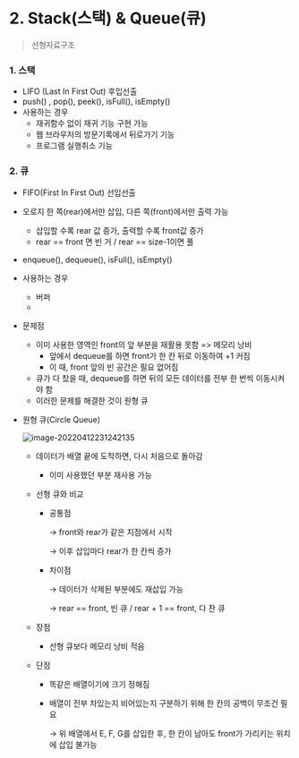 # 2. Stack(스택) & Queue(큐)

> 선형자료구조

### 1. 스택

* LIFO (Last In First Out) 후입선출
* push() , pop(), peek(), isFull(), isEmpty()
* 사용하는 경우
  * 재귀함수 없이 재귀 기능 구현 가능
  * 웹 브라우저의 방문기록에서 뒤로가기 기능
  * 프로그램 실행취소 기능



### 2. 큐

* FIFO(First In First Out) 선입선출

* 오로지 한 쪽(rear)에서만 삽입, 다른 쪽(front)에서만 출력 가능

  * 삽입할 수록 rear 값 증가, 출력할 수록 front값 증가
  * rear == front 면 빈 거 / rear == size-1이면 풀

* enqueue(), dequeue(), isFull(), isEmpty()

* 사용하는 경우

  * 버퍼
  * 

* 문제점

  * 이미 사용한 영역인 front의 앞 부분을 재활용 못함 => 메모리 낭비
    * 앞에서 dequeue를 하면 front가 한 칸 뒤로 이동하여 +1 커짐
    * 이 때, front 앞의 빈 공간은 필요 없어짐 
  * 큐가 다 찼을 때, dequeue를 하면 뒤의 모든 데이터를 전부 한 번씩 이동시켜야 함
  * 이러한 문제를 해결한 것이 원형 큐

* 원형 큐(Circle Queue)

  ![image-20220412231242135](C:\Users\angly\AppData\Roaming\Typora\typora-user-images\image-20220412231242135.png)

  * 데이터가 배열 끝에 도착하면, 다시 처음으로 돌아감

    * 이미 사용했던 부분 재사용 가능

  * 선형 큐와 비교

    * 공통점

      →   front와 rear가 같은 지점에서 시작

      →   이후 삽입마다 rear가 한 칸씩 증가

    * 차이점

      →   데이터가 삭제된 부분에도 재삽입 가능

      →   rear == front, 빈 큐 /  rear + 1 == front, 다 찬 큐

  * 장점

    * 선형 큐보다 메모리 낭비 적음

  * 단점

    * 똑같은 배열이기에 크기 정해짐

    * 배열이 전부 차있는지 비어있는지 구분하기 위해 한 칸의 공백이 무조건 필요

      →   위 배열에서 E, F, G를 삽입한 후, 한 칸이 남아도 front가 가리키는 위치에 삽입 불가능

    